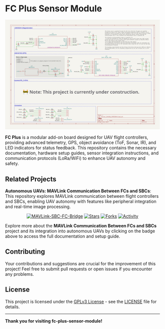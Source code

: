 # FC Plus Sensor Module

<p align="center">
  <img src="Images/preview.png" alt="preview">
</p>

**FC Plus** is a modular add-on board designed for UAV flight controllers, providing advanced telemetry, GPS, object avoidance (ToF, Sonar, IR), and LED indicators for status feedback. This repository contains the necessary documentation, hardware setup guides, sensor integration instructions, and communication protocols (LoRa/WiFi) to enhance UAV autonomy and safety.


## Related Projects

**Autonomous UAVs: MAVLink Communication Between FCs and SBCs**: This repository explores MAVLink communication between flight controllers and SBCs, enabling UAV autonomy with features like peripheral integration and real-time image processing.

<div align="center">

[![MAVLink-SBC-FC-Bridge](https://img.shields.io/badge/🔗%20MAVLink--SBC--FC--Bridge-Explore%20Now!-orange?style=for-the-badge)](https://github.com/Paschalis/mavlink-sbc-fc-bridge)
[![Stars](https://img.shields.io/github/stars/Paschalis/mavlink-sbc-fc-bridge?label=🌟%20Stars&style=for-the-badge&color=yellow)](https://github.com/Paschalis/mavlink-sbc-fc-bridge/stargazers) [![Forks](https://img.shields.io/github/forks/Paschalis/mavlink-sbc-fc-bridge?label=🍴%20Forks&style=for-the-badge&color=blue)](https://github.com/Paschalis/mavlink-sbc-fc-bridge/network/members) [![Activity](https://img.shields.io/github/last-commit/Paschalis/mavlink-sbc-fc-bridge?label=⏳%20Last%20Update&style=for-the-badge&color=green)](https://github.com/Paschalis/mavlink-sbc-fc-bridge/commits/main)

</div>

Explore more about the **MAVLink Communication Between FCs and SBCs** project and its integration into autonomous UAVs by clicking on the badge above to access the full documentation and setup guide.

## Contributing

Your contributions and suggestions are crucial for the improvement of this project!  Feel free to submit pull requests or open issues if you encounter any problems.

## License

This project is licensed under the [GPLv3 License](https://opensource.org/licenses/GPL-3.0) - see the [LICENSE](LICENSE) file for details.

---

**Thank you for visiting fc-plus-sensor-module!**
